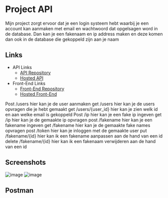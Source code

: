 # Project API
Mijn project zorgt ervoor dat je een login systeem hebt waarbij je een account kan aanmaken met email en wachtwoord dat opgelsagen word in de database. Dan kan je een fakenaam en ip address maken en deze komen dan ook in de database die gekoppeld zijn aan je naam

## Links
* API Links
    * [API Repository](https://github.com/BrentVandeReyd/FakerApiBrent)
    * [Hosted API](https://randomizer-service-brentvandereyd.cloud.okteto.net)
* Front-End Links
    * [Front-End Repository](https://github.com/BrentVandeReyd/BrentVandeReyd.github.io)
    * [Hosted Front-End ](https://brentvandereyd.github.io/)


Post /users hier kan je de user aanmaken
get  /users hier kan je de users opvragen die je hebt gemaakt
get  /users/{user_id} hier kan je zien welk id en aan welke email is gekoppeld
Post /ip hier kan je een fake ip ingeven
get  /ip hier kan je de gemaakte ip opvragen
post /fakename hier kan je een fakename ingeven
get  /fakename hier kan je de gemaakte fake names opvragen
post /token hier kan je inloggen met de gemaakte user
put  /fakename/{id} hier kan ik een fakename aanpassen aan de hand van een id
delete /fakename/{id} hier kan ik een fakenaam verwijderen aan de hand van een id




## Screenshots
![image](https://user-images.githubusercontent.com/91150116/211033680-554f5c98-c0ed-4b72-be23-12b234d04575.png)
![image](https://user-images.githubusercontent.com/91150116/211037201-399e5ce7-1e75-4dc9-b6fd-ad103ceb2666.png)



## Postman
